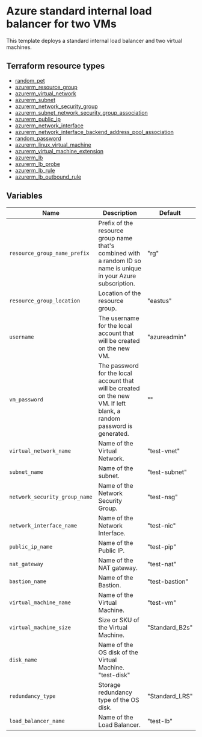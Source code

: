 # Azure standard internal load balancer for two VMs

This template deploys a standard internal load balancer and two virtual machines.

## Terraform resource types

- [random_pet](https://registry.terraform.io/providers/hashicorp/random/latest/docs/resources/pet)
- [azurerm_resource_group](https://registry.terraform.io/providers/hashicorp/azurerm/latest/docs/resources/resource_group)
- [azurerm_virtual_network](https://registry.terraform.io/providers/hashicorp/azurerm/latest/docs/resources/virtual_network)
- [azurerm_subnet](https://registry.terraform.io/providers/hashicorp/azurerm/latest/docs/resources/subnet)
- [azurerm_network_security_group](https://registry.terraform.io/providers/hashicorp/azurerm/latest/docs/resources/network_security_group)
- [azurerm_subnet_network_security_group_association](https://registry.terraform.io/providers/hashicorp/azurerm/latest/docs/resources/network_security_group_association)
- [azurerm_public_ip](https://registry.terraform.io/providers/hashicorp/azurerm/latest/docs/resources/public_ip)
- [azurerm_network_interface](https://registry.terraform.io/providers/hashicorp/azurerm/latest/docs/resources/network_interface)
- [azurerm_network_interface_backend_address_pool_association](https://registry.terraform.io/providers/hashicorp/azurerm/latest/docs/resources/network_interface_backend_address_pool_association)
- [random_password](https://registry.terraform.io/providers/hashicorp/random/latest/docs/resources/password)
- [azurerm_linux_virtual_machine](https://registry.terraform.io/providers/hashicorp/azurerm/latest/docs/resources/linux_virtual_machine)
- [azurerm_virtual_machine_extension](https://registry.terraform.io/providers/hashicorp/azurerm/latest/docs/resources/virtual_machine_extension)
- [azurerm_lb](https://registry.terraform.io/providers/hashicorp/azurerm/latest/docs/resources/lb)
- [azurerm_lb_probe](https://registry.terraform.io/providers/hashicorp/azurerm/latest/docs/resources/lb_probe)
- [azurerm_lb_rule](https://registry.terraform.io/providers/hashicorp/azurerm/latest/docs/resources/lb_rule)
- [azurerm_lb_outbound_rule](https://registry.terraform.io/providers/hashicorp/azurerm/latest/docs/resources/lb_outbound_rule)

## Variables

| Name | Description | Default |
|-|-|-|
| `resource_group_name_prefix` | Prefix of the resource group name that's combined with a random ID so name is unique in your Azure subscription. | "rg" |
| `resource_group_location` | Location of the resource group. | "eastus" |
| `username` | The username for the local account that will be created on the new VM. | "azureadmin" |
| `vm_password` |  The password for the local account that will be created on the new VM. If left blank, a random password is generated. | "" |
| `virtual_network_name` | Name of the Virtual Network. | "test-vnet" |
| `subnet_name` | Name of the subnet. | "test-subnet" |
| `network_security_group_name` | Name of the Network Security Group. | "test-nsg" |
| `network_interface_name` | Name of the Network Interface. | "test-nic" |
| `public_ip_name` | Name of the Public IP. | "test-pip" |
| `nat_gateway` | Name of the NAT gateway. | "test-nat" |
| `bastion_name` | Name of the Bastion. | "test-bastion" |
| `virtual_machine_name` | Name of the Virtual Machine. | "test-vm" |
| `virtual_machine_size` | Size or SKU of the Virtual Machine. | "Standard_B2s" |
| `disk_name` | Name of the OS disk of the Virtual Machine. "test-disk" |
| `redundancy_type` | Storage redundancy type of the OS disk. | "Standard_LRS" |
| `load_balancer_name` | Name of the Load Balancer. | "test-lb" |
